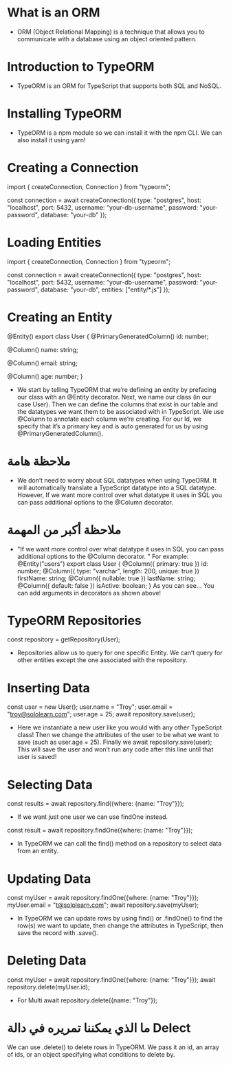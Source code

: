 # What is an ORM
- ORM (Object Relational Mapping) is a technique that allows you to communicate with a database using an object oriented pattern.

# Introduction to TypeORM
- TypeORM is an ORM for TypeScript that supports both SQL and NoSQL.

# Installing TypeORM
- TypeORM is a npm module so we can install it with the npm CLI. We can also install it using yarn!

# Creating a Connection
import { createConnection, Connection } from "typeorm";

const connection = await createConnection({
  type: "postgres",
  host: "localhost",
  port: 5432,
  username: "your-db-username",
  password: "your-password",
  database: "your-db"
});

# Loading Entities
import { createConnection, Connection } from "typeorm";

const connection = await createConnection({
  type: "postgres",
  host: "localhost",
  port: 5432,
  username: "your-db-username",
  password: "your-password",
  database: "your-db",
  entities: ["entity/*.js"]
});

# Creating an Entity
@Entity()
export class User {
  @PrimaryGeneratedColumn()
  id: number;

  @Column()
  name: string;

  @Column()
  email: string;

  @Column()
  age: number;
}

* We start by telling TypeORM that we’re defining an entity by prefacing our class with an @Entity decorator. Next, we name our class (in our case User). Then we can define the columns that exist in our table and the datatypes we want them to be associated with in TypeScript. We use @Column to annotate each column we’re creating. For our Id, we specify that it’s a primary key and is auto generated for us by using @PrimaryGeneratedColumn().

# ملاحظة هامة
- We don’t need to worry about SQL datatypes when using TypeORM. It will automatically translate a TypeScript datatype into a SQL datatype. However, If we want more control over what datatype it uses in SQL you can pass additional options to the @Column decorator.

# ملاحظة أكبر من المهمة
- "If we want more control over what datatype it uses in SQL you can pass additional options to the @Column decorator. " For example: @Entity("users") export class User { @Column({ primary: true }) id: number; @Column({ type: "varchar", length: 200, unique: true }) firstName: string; @Column({ nullable: true }) lastName: string; @Column({ default: false }) isActive: boolean; } As you can see... You can add arguments in decorators as shown above!

# TypeORM Repositories
const repository = getRepository(User);
* Repositories allow us to query for one specific Entity. We can’t query for other entities except the one associated with the repository.

# Inserting Data
const user = new User();
user.name = "Troy";
user.email = "troy@sololearn.com";
user.age = 25;
await repository.save(user);

* Here we instantiate a new user like you would with any other TypeScript class! Then we change the attributes of the user to be what we want to save (such as user.age = 25). Finally we await repository.save(user); This will save the user and won’t run any code after this line until that user is saved!

# Selecting Data

const results = await repository.find({where: {name: "Troy"}});

- If we want just one user we can use findOne instead.

const result = await repository.findOne({where: {name: "Troy"}});

* In TypeORM we can call the find() method on a repository to select data from an entity.

# Updating Data
const myUser = await repository.findOne({where: {name: "Troy"}});
myUser.email = "t@sololearn.com";
await repository.save(myUser);

* In TypeORM we can update rows by using find() or .findOne() to find the row(s) we want to update, then change the attributes in TypeScript, then save the record with .save().

# Deleting Data

const myUser = await repository.findOne({where: {name: "Troy"}});
await repository.delete(myUser.id);

* For Multi
await repository.delete({name: "Troy"});


# ما الذي يمكننا تمريره في دالة Delect
We can use .delete() to delete rows in TypeORM. We pass it an id, an array of ids, or an object specifying what conditions to delete by.






